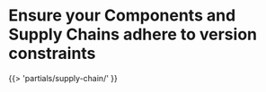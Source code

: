 # Ensure your Components and Supply Chains adhere to version constraints
{{> 'partials/supply-chain/<beta-banner>' }} 